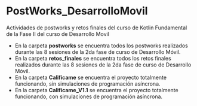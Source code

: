 # PostWorks_DesarrolloMovil
Actividades de postworks y retos finales del curso de Kotlin Fundamental de la Fase II del curso de Desarrollo Movil

- En la carpeta **postworks** se encuentra todos los postworks realizados durante las 8 sesiones de la 2da fase de curso de Desarrollo Móvil.
- En la carpeta **retos_finales** se encuentra todos los retos finales realizados durante las 8 sesiones de la 2da fase de curso de Desarrollo Móvil.
- En la carpeta **Calificame** se encuentra el proyecto totalmente funcionando, sin simulaciones de programación asíncrona.
- En la carpeta **Calificame_V1.1** se encuentra el proyecto totalmente funcionando, con simulaciones de programación asíncrona.
